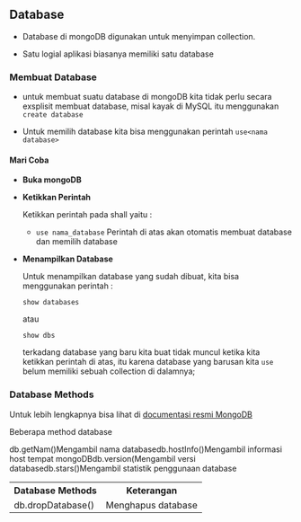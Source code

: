 ## Database

- Database di mongoDB digunakan untuk menyimpan collection.

- Satu logial aplikasi biasanya memiliki satu database

### Membuat Database

- untuk membuat suatu database di mongoDB kita tidak perlu secara exsplisit membuat database, misal kayak di MySQL itu menggunakan `create database`

- Untuk memilih database kita bisa menggunakan perintah `use<nama database>`

#### Mari Coba

- **Buka mongoDB**
- **Ketikkan Perintah**

  Ketikkan perintah pada shall yaitu :

  - `use nama_database`
    Perintah di atas akan otomatis membuat database dan memilih database

- **Menampilkan Database**

  Untuk menampilkan database yang sudah dibuat, kita bisa menggunakan perintah :

  ```
  show databases
  ```

  atau

  ```
  show dbs
  ```

  terkadang database yang baru kita buat tidak muncul ketika kita ketikkan perintah di atas, itu karena database yang barusan kita `use` belum memiliki sebuah collection di dalamnya;

### Database Methods

Untuk lebih lengkapnya bisa lihat di [documentasi resmi MongoDB](https://docs.mongodb.com/manual/reference/method/js-database/)

Beberapa method database

<table>
  <tr>
    <th>Database Methods</th>
    <th>Keterangan</th>
  </tr>
  <tr>
    <td>db.dropDatabase()</td>
    <td>Menghapus database</td>
  </tr>
  <tr>
    <tr>db.getNam()</tr>
    <tr>Mengambil nama database</tr>
  </tr>
  <tr>
    <tr>db.hostInfo()</tr>
    <tr>Mengambil informasi host tempat mongoDB</tr>
  </tr>
  <tr>
    <tr>db.version(</tr>
    <tr>Mengambil versi database</tr>
  </tr>
  <tr>
    <tr>db.stars()</tr>
    <tr>Mengambil statistik penggunaan database</tr>
  </tr>
</table>
